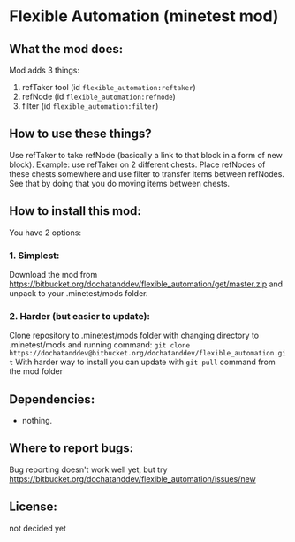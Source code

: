 # Flexible Automation (minetest mod)

## What the mod does:
Mod adds 3 things:
1. refTaker tool (id `flexible_automation:reftaker`)
1. refNode (id `flexible_automation:refnode`)
1. filter (id `flexible_automation:filter`)

## How to use these things?
Use refTaker to take refNode (basically a link to that block
in a form of new block).
Example: use refTaker on 2 different chests. Place 
refNodes of these chests somewhere and use filter
to transfer items between refNodes. See that by
doing that you do moving items between chests.

## How to install this mod:
You have 2 options:
### 1. Simplest: 
Download the mod from  https://bitbucket.org/dochatanddev/flexible_automation/get/master.zip and unpack to your .minetest/mods folder.
  
### 2. Harder (but easier to update):
Clone repository to .minetest/mods folder with
changing directory to .minetest/mods and running command:
  `git clone https://dochatanddev@bitbucket.org/dochatanddev/flexible_automation.git`
With harder way to install you can update with `git pull` command from the mod folder

## Dependencies:
- nothing.

## Where to report bugs:
Bug reporting doesn't work well yet, but try https://bitbucket.org/dochatanddev/flexible_automation/issues/new

## License: 
not decided yet